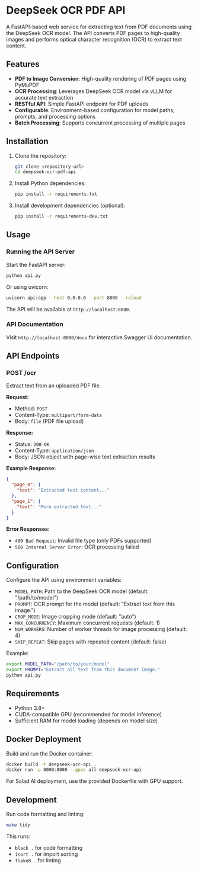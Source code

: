 # DeepSeek OCR PDF API

A FastAPI-based web service for extracting text from PDF documents using the DeepSeek OCR model. The API converts PDF pages to high-quality images and performs optical character recognition (OCR) to extract text content.

## Features

- **PDF to Image Conversion**: High-quality rendering of PDF pages using PyMuPDF
- **OCR Processing**: Leverages DeepSeek OCR model via vLLM for accurate text extraction
- **RESTful API**: Simple FastAPI endpoint for PDF uploads
- **Configurable**: Environment-based configuration for model paths, prompts, and processing options
- **Batch Processing**: Supports concurrent processing of multiple pages

## Installation

1. Clone the repository:
   ```bash
   git clone <repository-url>
   cd deepseek-ocr-pdf-api
   ```

2. Install Python dependencies:
   ```bash
   pip install -r requirements.txt
   ```

3. Install development dependencies (optional):
   ```bash
   pip install -r requirements-dev.txt
   ```

## Usage

### Running the API Server

Start the FastAPI server:
```bash
python api.py
```

Or using uvicorn:
```bash
uvicorn api:app --host 0.0.0.0 --port 8000 --reload
```

The API will be available at `http://localhost:8000`.

### API Documentation

Visit `http://localhost:8000/docs` for interactive Swagger UI documentation.

## API Endpoints

### POST /ocr

Extract text from an uploaded PDF file.

**Request:**
- Method: `POST`
- Content-Type: `multipart/form-data`
- Body: `file` (PDF file upload)

**Response:**
- Status: `200 OK`
- Content-Type: `application/json`
- Body: JSON object with page-wise text extraction results

**Example Response:**
```json
{
  "page_0": {
    "text": "Extracted text content..."
  },
  "page_1": {
    "text": "More extracted text..."
  }
}
```

**Error Responses:**
- `400 Bad Request`: Invalid file type (only PDFs supported)
- `500 Internal Server Error`: OCR processing failed

## Configuration

Configure the API using environment variables:

- `MODEL_PATH`: Path to the DeepSeek OCR model (default: "/path/to/model")
- `PROMPT`: OCR prompt for the model (default: "Extract text from this image.")
- `CROP_MODE`: Image cropping mode (default: "auto")
- `MAX_CONCURRENCY`: Maximum concurrent requests (default: 1)
- `NUM_WORKERS`: Number of worker threads for image processing (default: 4)
- `SKIP_REPEAT`: Skip pages with repeated content (default: false)

Example:
```bash
export MODEL_PATH="/path/to/your/model"
export PROMPT="Extract all text from this document image."
python api.py
```

## Requirements

- Python 3.8+
- CUDA-compatible GPU (recommended for model inference)
- Sufficient RAM for model loading (depends on model size)

## Docker Deployment

Build and run the Docker container:
```bash
docker build -t deepseek-ocr-api .
docker run -p 8000:8000 --gpus all deepseek-ocr-api
```

For Salad AI deployment, use the provided Dockerfile with GPU support.

## Development

Run code formatting and linting:
```bash
make tidy
```

This runs:
- `black .` for code formatting
- `isort .` for import sorting
- `flake8 .` for linting